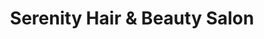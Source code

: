 ---
title: "Serenity Hair & Beauty Salon"
url: /bolton/serenity-hair-and-beauty-salon/
shop: hairdresser
---